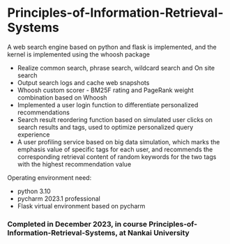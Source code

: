 # Principles-of-Information-Retrieval-Systems

A web search engine based on python and flask is implemented, and the kernel is implemented using the whoosh package

- Realize common search, phrase search, wildcard search and On site search
- Output search logs and cache web snapshots
- Whoosh custom scorer - BM25F rating and PageRank weight combination based on Whoosh
- Implemented a user login function to differentiate personalized recommendations
- Search result reordering function based on simulated user clicks on search results and tags, used to optimize personalized query experience
- A user profiling service based on big data simulation, which marks the emphasis value of specific tags for each user, and recommends the corresponding retrieval content of random keywords for the two tags with the highest recommendation value

Operating environment need:

- python 3.10
- pycharm 2023.1 professional
- Flask virtual environment based on pycharm

### Completed in December 2023, in course Principles-of-Information-Retrieval-Systems, at Nankai University
